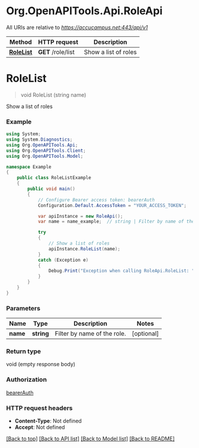 # Org.OpenAPITools.Api.RoleApi

All URIs are relative to *https://accucampus.net:443/api/v1*

Method | HTTP request | Description
------------- | ------------- | -------------
[**RoleList**](RoleApi.md#rolelist) | **GET** /role/list | Show a list of roles


<a name="rolelist"></a>
# **RoleList**
> void RoleList (string name)

Show a list of roles

### Example
```csharp
using System;
using System.Diagnostics;
using Org.OpenAPITools.Api;
using Org.OpenAPITools.Client;
using Org.OpenAPITools.Model;

namespace Example
{
    public class RoleListExample
    {
        public void main()
        {
            // Configure Bearer access token: bearerAuth
            Configuration.Default.AccessToken = "YOUR_ACCESS_TOKEN";

            var apiInstance = new RoleApi();
            var name = name_example;  // string | Filter by name of the role. (optional) 

            try
            {
                // Show a list of roles
                apiInstance.RoleList(name);
            }
            catch (Exception e)
            {
                Debug.Print("Exception when calling RoleApi.RoleList: " + e.Message );
            }
        }
    }
}
```

### Parameters

Name | Type | Description  | Notes
------------- | ------------- | ------------- | -------------
 **name** | **string**| Filter by name of the role. | [optional] 

### Return type

void (empty response body)

### Authorization

[bearerAuth](../README.md#bearerAuth)

### HTTP request headers

 - **Content-Type**: Not defined
 - **Accept**: Not defined

[[Back to top]](#) [[Back to API list]](../README.md#documentation-for-api-endpoints) [[Back to Model list]](../README.md#documentation-for-models) [[Back to README]](../README.md)

